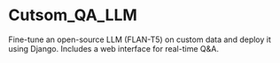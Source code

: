 # Cutsom_QA_LLM
Fine-tune an open-source LLM (FLAN-T5) on custom data and deploy it using Django. Includes a web interface for real-time Q&amp;A.

